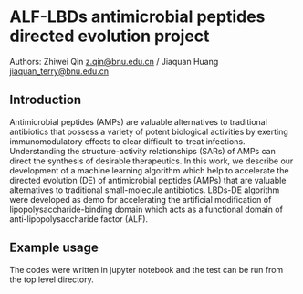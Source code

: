 # ALF-LBDs antimicrobial peptides directed evolution project
Authors:
Zhiwei Qin z.qin@bnu.edu.cn /
Jiaquan Huang jiaquan_terry@bnu.edu.cn

## Introduction
Antimicrobial peptides (AMPs) are valuable alternatives to traditional antibiotics that possess a variety of potent biological activities by exerting immunomodulatory effects to clear difficult-to-treat infections. Understanding the structure-activity relationships (SARs) of AMPs can direct the synthesis of desirable therapeutics. In this work, we describe our development of a machine learning algorithm which help to accelerate the directed evolution (DE) of antimicrobial peptides (AMPs) that are valuable alternatives to traditional small-molecule antibiotics. LBDs-DE algorithm were developed as demo for accelerating the artificial modification of lipopolysaccharide-binding domain which acts as a functional domain of anti-lipopolysaccharide factor (ALF).

## Example usage 
The codes were written in jupyter notebook and the test can be run from the top level directory.

